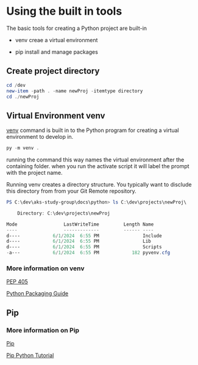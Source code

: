 # Using the built in tools

The basic tools for creating a Python project are built-in

- venv creae a virtual environment

- pip install and manage packages

## Create project directory

```powershell
cd /dev
new-item -path . -name newProj -itemtype directory
cd ./newProj
 ```

## Virtual Environment  venv

[venv](https://docs.python.org/3/library/venv.html#module-venv) command is built in to the Python program for creating a virtual environment to develop in.

``` powershell
py -m venv .
```

running the command this way names the virtual environment after the containing folder. when you run the activate script it will label the prompt with the project name.

Running venv creates a directory structure. You typically want to disclude this directory from from your Git Remote repository.

```powershell
PS C:\dev\aks-study-group\docs\python> ls C:\dev\projects\newProj\

    Directory: C:\dev\projects\newProj

Mode                 LastWriteTime         Length Name
----                 -------------         ------ ----
d----            6/1/2024  6:55 PM                Include
d----            6/1/2024  6:55 PM                Lib
d----            6/1/2024  6:55 PM                Scripts
-a---            6/1/2024  6:55 PM            182 pyvenv.cfg
```

### More information on venv

[PEP 405](https://peps.python.org/pep-0405/)

[Python Packaging Guide](https://packaging.python.org/guides/installing-using-pip-and-virtual-environments/#create-and-use-virtual-environments)

## Pip

### More information on Pip

[Pip](https://pip.pypa.io/en/stable/)

[Pip Python Tutorial](https://docs.python.org/3/tutorial/venv.html#managing-packages-with-pip)
